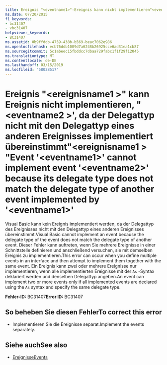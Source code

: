 ```yaml
---
title: Ereignis "<eventname1>"-Ereignis kann nicht implementieren"<eventname2>'da der Delegattyp nicht mit den Delegattyp eines anderen Ereignisses implementiert übereinstimmt"<eventname1>"
ms.date: 07/20/2015
f1_keywords:
- bc31407
- vbc31407
helpviewer_keywords:
- BC31407
ms.assetid: 0b9ffddb-4759-438b-b569-beac7062e986
ms.openlocfilehash: ecb76ddb1009d7a6248b26925cce6ad31ea1cb87
ms.sourcegitcommit: 5c1abeec15fbddcc7dbaa729fabc1f1f29f12045
ms.translationtype: MT
ms.contentlocale: de-DE
ms.lasthandoff: 03/15/2019
ms.locfileid: "58028517"
---
```

# <a name="event-eventname1-cannot-implement-event-eventname2-because-its-delegate-type-does-not-match-the-delegate-type-of-another-event-implemented-by-eventname1"></a><span data-ttu-id="e3cf5-102">Ereignis "\<ereignisname1 >" kann Ereignis nicht implementieren, "\<eventname2 >', da der Delegattyp nicht mit den Delegattyp eines anderen Ereignisses implementiert übereinstimmt"\<ereignisname1 > "</span><span class="sxs-lookup"><span data-stu-id="e3cf5-102">Event '\<eventname1>' cannot implement event '\<eventname2>' because its delegate type does not match the delegate type of another event implemented by '\<eventname1>'</span></span>
<span data-ttu-id="e3cf5-103">Visual Basic kann kein Ereignis implementiert werden, da der Delegattyp des Ereignisses nicht mit den Delegattyp eines anderen Ereignisses übereinstimmt.</span><span class="sxs-lookup"><span data-stu-id="e3cf5-103">Visual Basic cannot implement an event because the delegate type of the event does not match the delegate type of another event.</span></span> <span data-ttu-id="e3cf5-104">Dieser Fehler kann auftreten, wenn Sie mehrere Ereignisse in einer Schnittstelle definieren und anschließend versuchen, sie mit demselben Ereignis zu implementieren.</span><span class="sxs-lookup"><span data-stu-id="e3cf5-104">This error can occur when you define multiple events in an interface and then attempt to implement them together with the same event.</span></span> <span data-ttu-id="e3cf5-105">Ein Ereignis kann zwei oder mehrere Ereignisse nur implementieren, wenn alle implementierten Ereignisse mit der `As` -Syntax deklariert werden und denselben Delegattyp angeben.</span><span class="sxs-lookup"><span data-stu-id="e3cf5-105">An event can implement two or more events only if all implemented events are declared using the `As` syntax and specify the same delegate type.</span></span>  
  
 <span data-ttu-id="e3cf5-106">**Fehler-ID:** BC31407</span><span class="sxs-lookup"><span data-stu-id="e3cf5-106">**Error ID:** BC31407</span></span>  
  
## <a name="to-correct-this-error"></a><span data-ttu-id="e3cf5-107">So beheben Sie diesen Fehler</span><span class="sxs-lookup"><span data-stu-id="e3cf5-107">To correct this error</span></span>  
  
-   <span data-ttu-id="e3cf5-108">Implementieren Sie die Ereignisse separat.</span><span class="sxs-lookup"><span data-stu-id="e3cf5-108">Implement the events separately.</span></span>  
  
## <a name="see-also"></a><span data-ttu-id="e3cf5-109">Siehe auch</span><span class="sxs-lookup"><span data-stu-id="e3cf5-109">See also</span></span>

- [<span data-ttu-id="e3cf5-110">Ereignisse</span><span class="sxs-lookup"><span data-stu-id="e3cf5-110">Events</span></span>](../../visual-basic/programming-guide/language-features/events/index.md)
